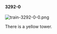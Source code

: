 #### 3292-0
![train-3292-0-0.png](https://github.com/lil-lab/nlvr/raw/master/nlvr/train/images/45/train-3292-0-0.png "train-3292-0-0.png")

There is a yellow tower.